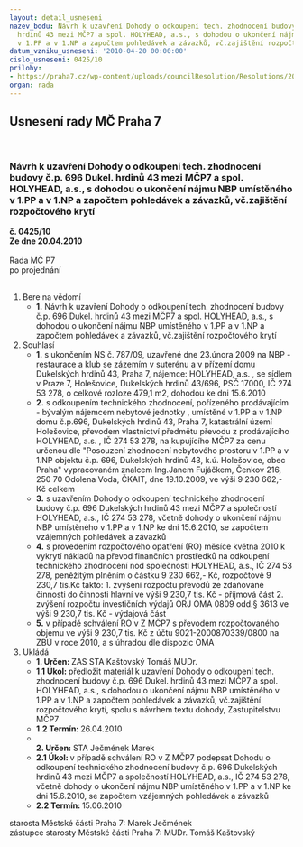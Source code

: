 ```yaml
---
layout: detail_usneseni
nazev_bodu: Návrh k uzavření Dohody o odkoupení tech. zhodnocení budovy č.p. 696 Dukel.
  hrdinů 43 mezi MČP7 a spol. HOLYHEAD, a.s., s dohodou o ukončení nájmu NBP umístěného
  v 1.PP a v 1.NP a započtem pohledávek a závazků, vč.zajištění rozpočtového  krytí
datum_vzniku_usneseni: '2010-04-20 00:00:00'
cislo_usneseni: 0425/10
prilohy:
- https://praha7.cz/wp-content/uploads/councilResolution/Resolutions/20487/18-10-holyheadkonecz.doc
organ: rada
---
```

<div id="ucUsn_pList" class="usn">
	<span><h2>Usnesení rady MČ Praha 7 </h2>
<br></span><div class="standBody">
<span><h3>Návrh k uzavření Dohody o odkoupení tech. zhodnocení budovy č.p. 696 Dukel. hrdinů 43 mezi MČP7 a spol. HOLYHEAD, a.s., s dohodou o ukončení nájmu NBP umístěného v 1.PP a v 1.NP a započtem pohledávek a závazků, vč.zajištění rozpočtového  krytí</h3></span><div class="center">
		<strong>č. 0425/10</strong><br>
	</div>
<div class="center">
		<strong>Ze dne 20.04.2010</strong><br><br>
	</div>Rada MČ P7<br> po projednání<br><br><ol>
<li>Bere na vědomí<ul><li>
<strong>1.</strong> Návrh k uzavření Dohody o odkoupení tech. zhodnocení budovy č.p. 696 Dukel. hrdinů 43 mezi MČP7 a spol. HOLYHEAD, a.s., s dohodou o ukončení nájmu NBP umístěného v 1.PP a v 1.NP a započtem pohledávek a závazků, vč.zajištění rozpočtového krytí</li></ul>
</li>
<li>Souhlasí<ul>
<li>
<strong>1.</strong> s ukončením NS č. 787/09, uzavřené dne 23.února 2009 na NBP - restaurace a klub se zázemím v suterénu a v přízemí domu Dukelských hrdinů 43, Praha 7, nájemce: HOLYHEAD, a.s. , se sídlem v Praze 7,  Holešovice, Dukelských hrdinů 43/696, PSČ 17000, IČ 274 53 278, o celkové rozloze 479,1 m2, dohodou ke dni 15.6.2010</li>
<li>
<strong>2.</strong> s odkoupením technického zhodnocení, pořízeného prodávajícím - bývalým nájemcem nebytové jednotky , umístěné v 1.PP a v 1.NP domu č.p.696, Dukelských hrdinů 43, Praha 7, katastrální území Holešovice, převodem vlastnictví předmětu převodu z prodávajícího HOLYHEAD, a.s. , IČ 274 53 278, na kupujícího  MČP7 za cenu určenou dle "Posouzení zhodnocení nebytového prostoru v 1.PP a v 1.NP objektu č.p. 696, Dukelských hrdinů 43, k.ú. Holešovice, obec Praha"  vypracovaném znalcem Ing.Janem Fujáčkem, Čenkov 216, 250 70 Odolena Voda, ČKAIT, dne 19.10.2009, ve výši 9 230 662,- Kč  celkem</li>
<li>
<strong>3.</strong> s uzavřením Dohody o odkoupení technického zhodnocení budovy č.p. 696 Dukelských hrdinů 43 mezi MČP7 a společností HOLYHEAD, a.s., IČ 274 53 278, včetně dohody o ukončení nájmu NBP umístěného v 1.PP a v 1.NP ke dni 15.6.2010, se započtem vzájemných pohledávek a závazků</li>
<li>
<strong>4.</strong> s provedením rozpočtového opatření  (RO) měsíce května 2010 k vykrytí nákladů na převod finančních prostředků na odkoupení technického zhodnocení nod společnosti HOLYHEAD, a.s., IČ 274 53 278,   peněžitým plněním o částku        9 230 662,- Kč, rozpočtově 9 230,7  tis.Kč takto:                                                                                                         1.  zvýšení rozpočtu převodů ze zdaňované činnosti do činnosti hlavní ve výši              9 230,7 tis. Kč  -  příjmová část                                                                                                 2.   zvýšení rozpočtu investičních výdajů ORJ OMA  0809  odd.§ 3613 ve výši     9 230,7 tis. Kč - výdajová část      </li>
<li>
<strong>5.</strong> v případě schválení RO v Z MČP7 s převodem rozpočtovaného objemu ve výši    9 230,7 tis. Kč z účtu 9021-2000870339/0800 na ZBÚ v roce 2010, a s úhradou dle dispozic OMA</li>
</ul>
</li>
<li>Ukládá<ul>
<li>
<strong>1. Určen: </strong>ZAS STA Kaštovský Tomáš MUDr.</li>
<li>
<strong>1.1 Úkol: </strong>předložit materiál  k uzavření Dohody o odkoupení tech. zhodnocení budovy č.p. 696 Dukel. hrdinů 43 mezi MČP7 a spol. HOLYHEAD, a.s., s dohodou o ukončení nájmu NBP umístěného v 1.PP a v 1.NP a započtem pohledávek a závazků, vč.zajištění rozpočtového  krytí,  spolu s návrhem textu dohody,  Zastupitelstvu MČP7</li>
<li>
<strong>1.2 Termín: </strong>26.04.2010</li>
<li>
<strong><br>2. Určen: </strong>STA Ječmének Marek</li>
<li>
<strong>2.1 Úkol: </strong>v případě schválení RO v Z MČP7 podepsat Dohodu o odkoupení technického zhodnocení budovy č.p. 696 Dukelských hrdinů 43 mezi MČP7 a společností HOLYHEAD, a.s., IČ 274 53 278, včetně dohody o ukončení nájmu NBP umístěného v 1.PP a v 1.NP ke dni 15.6.2010, se započtem  vzájemných pohledávek a závazků </li>
<li>
<strong>2.2 Termín: </strong>15.06.2010</li>
</ul>
</li>
</ol>starosta Městské části Praha 7: Marek Ječmének<br>zástupce starosty Městské části Praha 7: MUDr. Tomáš Kaštovský 
</div>
</div>